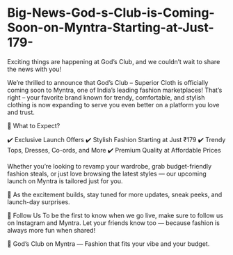 # Big-News-God-s-Club-is-Coming-Soon-on-Myntra-Starting-at-Just-179-

Exciting things are happening at God’s Club, and we couldn’t wait to share the news with you!

We’re thrilled to announce that God’s Club – Superior Cloth is officially coming soon to Myntra, one of India’s leading fashion marketplaces! That’s right – your favorite brand known for trendy, comfortable, and stylish clothing is now expanding to serve you even better on a platform you love and trust.

🎉 What to Expect?

✔️ Exclusive Launch Offers
✔️ Stylish Fashion Starting at Just ₹179
✔️ Trendy Tops, Dresses, Co-ords, and More
✔️ Premium Quality at Affordable Prices

Whether you’re looking to revamp your wardrobe, grab budget-friendly fashion steals, or just love browsing the latest styles — our upcoming launch on Myntra is tailored just for you.

💬 As the excitement builds, stay tuned for more updates, sneak peeks, and launch-day surprises.

🔔 Follow Us
To be the first to know when we go live, make sure to follow us on Instagram and Myntra. Let your friends know too — because fashion is always more fun when shared!

📣 God’s Club on Myntra — Fashion that fits your vibe and your budget.
